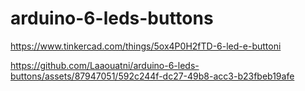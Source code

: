 # arduino-6-leds-buttons

https://www.tinkercad.com/things/5ox4P0H2fTD-6-led-e-buttoni

https://github.com/Laaouatni/arduino-6-leds-buttons/assets/87947051/592c244f-dc27-49b8-acc3-b23fbeb19afe


